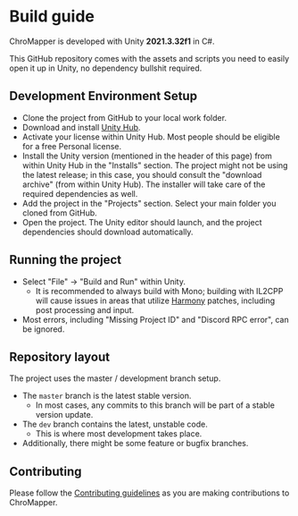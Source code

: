 # Build guide

ChroMapper is developed with Unity **2021.3.32f1** in C#.

This GitHub repository comes with the assets and scripts you need to easily open it up in Unity, no dependency bullshit required.

## Development Environment Setup
* Clone the project from GitHub to your local work folder.
* Download and install [Unity Hub](https://unity3d.com/get-unity/download).
* Activate your license within Unity Hub. Most people should be eligible for a free Personal license.
* Install the Unity version (mentioned in the header of this page) from within Unity Hub in the "Installs" section. The project might not be using the latest release; in this case, you should consult the "download archive" (from within Unity Hub). The installer will take care of the required dependencies as well.
* Add the project in the "Projects" section. Select your main folder you cloned from GitHub.
* Open the project. The Unity editor should launch, and the project dependencies should download automatically.

## Running the project
* Select "File" -> "Build and Run" within Unity.
  * It is recommended to always build with Mono; building with IL2CPP will cause issues in areas that utilize [Harmony](https://github.com/pardeike/Harmony) patches, including post processing and input.
* Most errors, including "Missing Project ID" and "Discord RPC error", can be ignored.

## Repository layout
The project uses the master / development branch setup.

* The `master` branch is the latest stable version.
  * In most cases, any commits to this branch will be part of a stable version update.
* The `dev` branch contains the latest, unstable code.
  * This is where most development takes place.
* Additionally, there might be some feature or bugfix branches.

## Contributing
Please follow the [Contributing guidelines](CONTRIBUTING.md) as you are making contributions to ChroMapper.
